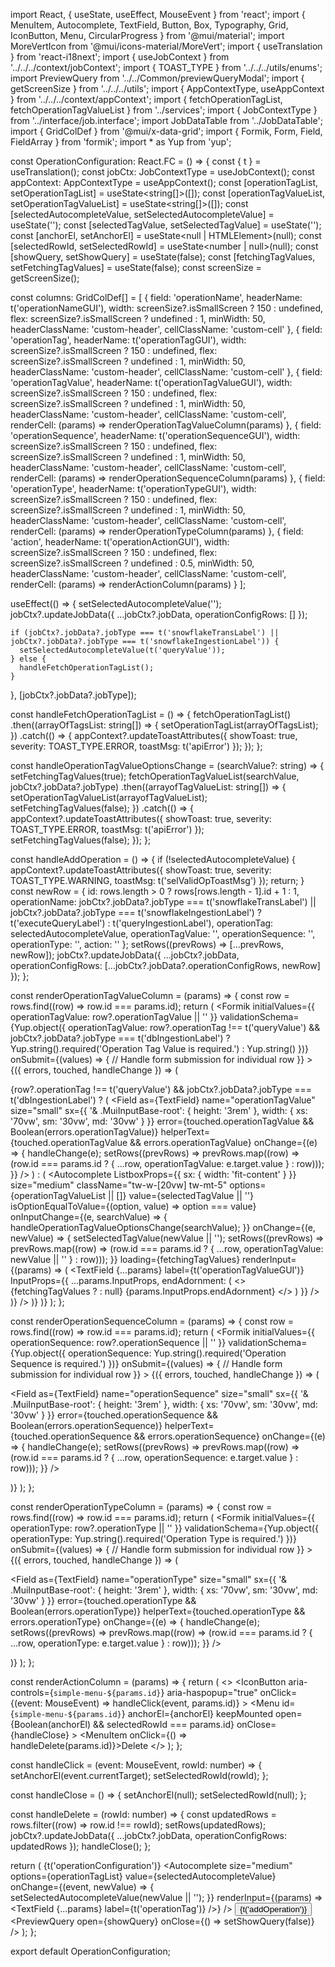import React, { useState, useEffect, MouseEvent } from 'react';
import { MenuItem, Autocomplete, TextField, Button, Box, Typography, Grid, IconButton, Menu, CircularProgress } from '@mui/material';
import MoreVertIcon from '@mui/icons-material/MoreVert';
import { useTranslation } from 'react-i18next';
import { useJobContext } from '../../../context/jobContext';
import { TOAST_TYPE } from '../../../utils/enums';
import PreviewQuery from '../../Common/previewQueryModal';
import { getScreenSize } from '../../../utils';
import { AppContextType, useAppContext } from '../../../context/appContext';
import { fetchOperationTagList, fetchOperationTagValueList } from '../services';
import { JobContextType } from '../interface/job.interface';
import JobDataTable from '../JobDataTable';
import { GridColDef } from '@mui/x-data-grid';
import { Formik, Form, Field, FieldArray } from 'formik';
import * as Yup from 'yup';

const OperationConfiguration: React.FC = () => {
  const { t } = useTranslation();
  const jobCtx: JobContextType = useJobContext();
  const appContext: AppContextType = useAppContext();
  const [operationTagList, setOperationTagList] = useState<string[]>([]);
  const [operationTagValueList, setOperationTagValueList] = useState<string[]>([]);
  const [selectedAutocompleteValue, setSelectedAutocompleteValue] = useState('');
  const [selectedTagValue, setSelectedTagValue] = useState('');
  const [anchorEl, setAnchorEl] = useState<null | HTMLElement>(null);
  const [selectedRowId, setSelectedRowId] = useState<number | null>(null);
  const [showQuery, setShowQuery] = useState<boolean>(false);
  const [fetchingTagValues, setFetchingTagValues] = useState<boolean>(false);
  const screenSize = getScreenSize();

  const columns: GridColDef[] = [
    {
      field: 'operationName',
      headerName: t('operationNameGUI'),
      width: screenSize?.isSmallScreen ? 150 : undefined,
      flex: screenSize?.isSmallScreen ? undefined : 1,
      minWidth: 50,
      headerClassName: 'custom-header',
      cellClassName: 'custom-cell'
    },
    {
      field: 'operationTag',
      headerName: t('operationTagGUI'),
      width: screenSize?.isSmallScreen ? 150 : undefined,
      flex: screenSize?.isSmallScreen ? undefined : 1,
      minWidth: 50,
      headerClassName: 'custom-header',
      cellClassName: 'custom-cell'
    },
    {
      field: 'operationTagValue',
      headerName: t('operationTagValueGUI'),
      width: screenSize?.isSmallScreen ? 150 : undefined,
      flex: screenSize?.isSmallScreen ? undefined : 1,
      minWidth: 50,
      headerClassName: 'custom-header',
      cellClassName: 'custom-cell',
      renderCell: (params) => renderOperationTagValueColumn(params)
    },
    {
      field: 'operationSequence',
      headerName: t('operationSequenceGUI'),
      width: screenSize?.isSmallScreen ? 150 : undefined,
      flex: screenSize?.isSmallScreen ? undefined : 1,
      minWidth: 50,
      headerClassName: 'custom-header',
      cellClassName: 'custom-cell',
      renderCell: (params) => renderOperationSequenceColumn(params)
    },
    {
      field: 'operationType',
      headerName: t('operationTypeGUI'),
      width: screenSize?.isSmallScreen ? 150 : undefined,
      flex: screenSize?.isSmallScreen ? undefined : 1,
      minWidth: 50,
      headerClassName: 'custom-header',
      cellClassName: 'custom-cell',
      renderCell: (params) => renderOperationTypeColumn(params)
    },
    {
      field: 'action',
      headerName: t('operationActionGUI'),
      width: screenSize?.isSmallScreen ? 150 : undefined,
      flex: screenSize?.isSmallScreen ? undefined : 0.5,
      minWidth: 50,
      headerClassName: 'custom-header',
      cellClassName: 'custom-cell',
      renderCell: (params) => renderActionColumn(params)
    }
  ];

  useEffect(() => {
    setSelectedAutocompleteValue('');
    jobCtx?.updateJobData({ ...jobCtx?.jobData, operationConfigRows: [] });

    if (jobCtx?.jobData?.jobType === t('snowflakeTransLabel') || jobCtx?.jobData?.jobType === t('snowflakeIngestionLabel')) {
      setSelectedAutocompleteValue(t('queryValue'));
    } else {
      handleFetchOperationTagList();
    }
  }, [jobCtx?.jobData?.jobType]);

  const handleFetchOperationTagList = () => {
    fetchOperationTagList()
      .then((arrayOfTagsList: string[]) => {
        setOperationTagList(arrayOfTagsList);
      })
      .catch(() => {
        appContext?.updateToastAttributes({
          showToast: true,
          severity: TOAST_TYPE.ERROR,
          toastMsg: t('apiError')
        });
      });
  };

  const handleOperationTagValueOptionsChange = (searchValue?: string) => {
    setFetchingTagValues(true);
    fetchOperationTagValueList(searchValue, jobCtx?.jobData?.jobType)
      .then((arrayofTagValueList: string[]) => {
        setOperationTagValueList(arrayofTagValueList);
        setFetchingTagValues(false);
      })
      .catch(() => {
        appContext?.updateToastAttributes({
          showToast: true,
          severity: TOAST_TYPE.ERROR,
          toastMsg: t('apiError')
        });
        setFetchingTagValues(false);
      });
  };

  const handleAddOperation = () => {
    if (!selectedAutocompleteValue) {
      appContext?.updateToastAttributes({
        showToast: true,
        severity: TOAST_TYPE.WARNING,
        toastMsg: t('selValidOpToastMsg')
      });
      return;
    }
    const newRow = {
      id: rows.length > 0 ? rows[rows.length - 1].id + 1 : 1,
      operationName: jobCtx?.jobData?.jobType === t('snowflakeTransLabel') || jobCtx?.jobData?.jobType === t('snowflakeIngestionLabel') ? t('executeQueryLabel') : t('queryIngestionLabel'),
      operationTag: selectedAutocompleteValue,
      operationTagValue: '',
      operationSequence: '',
      operationType: '',
      action: ''
    };
    setRows((prevRows) => [...prevRows, newRow]);
    jobCtx?.updateJobData({ ...jobCtx?.jobData, operationConfigRows: [...jobCtx?.jobData?.operationConfigRows, newRow] });
  };

  const renderOperationTagValueColumn = (params) => {
    const row = rows.find((row) => row.id === params.id);
    return (
      <Formik
        initialValues={{
          operationTagValue: row?.operationTagValue || ''
        }}
        validationSchema={Yup.object({
          operationTagValue: row?.operationTag !== t('queryValue') && jobCtx?.jobData?.jobType === t('dbIngestionLabel')
            ? Yup.string().required('Operation Tag Value is required.')
            : Yup.string()
        })}
        onSubmit={(values) => {
          // Handle form submission for individual row
        }}
      >
        {({ errors, touched, handleChange }) => (
          <Form>
            {row?.operationTag !== t('queryValue') && jobCtx?.jobData?.jobType === t('dbIngestionLabel') ? (
              <Field
                as={TextField}
                name="operationTagValue"
                size="small"
                sx={{ '& .MuiInputBase-root': { height: '3rem' }, width: { xs: '70vw', sm: '30vw', md: '30vw' } }}
                error={touched.operationTagValue && Boolean(errors.operationTagValue)}
                helperText={touched.operationTagValue && errors.operationTagValue}
                onChange={(e) => {
                  handleChange(e);
                  setRows((prevRows) => prevRows.map((row) => (row.id === params.id ? { ...row, operationTagValue: e.target.value } : row)));
                }}
              />
            ) : (
              <Autocomplete
                ListboxProps={{ sx: { width: 'fit-content' } }}
                size="medium"
                className="tw-w-[20vw] tw-mt-5"
                options={operationTagValueList || []}
                value={selectedTagValue || ''}
                isOptionEqualToValue={(option, value) => option === value}
                onInputChange={(e, searchValue) => {
                  handleOperationTagValueOptionsChange(searchValue);
                }}
                onChange={(e, newValue) => {
                  setSelectedTagValue(newValue || '');
                  setRows((prevRows) => prevRows.map((row) => (row.id === params.id ? { ...row, operationTagValue: newValue || '' } : row)));
                }}
                loading={fetchingTagValues}
                renderInput={(params) => (
                  <TextField
                    {...params}
                    label={t('operationTagValueGUI')}
                    InputProps={{
                      ...params.InputProps,
                      endAdornment: (
                        <>
                          {fetchingTagValues ? <CircularProgress color="inherit" size={20} /> : null}
                          {params.InputProps.endAdornment}
                        </>
                      )
                    }}
                  />
                )}
              />
            )}
          </Form>
        )}
      </Formik>
    );
  };

  const renderOperationSequenceColumn = (params) => {
    const row = rows.find((row) => row.id === params.id);
    return (
      <Formik
        initialValues={{
          operationSequence: row?.operationSequence || ''
        }}
        validationSchema={Yup.object({
          operationSequence: Yup.string().required('Operation Sequence is required.')
        })}
        onSubmit={(values) => {
          // Handle form submission for individual row
        }}
      >
        {({ errors, touched, handleChange }) => (
          <Form>
            <Field
              as={TextField}
              name="operationSequence"
              size="small"
              sx={{ '& .MuiInputBase-root': { height: '3rem' }, width: { xs: '70vw', sm: '30vw', md: '30vw' } }}
              error={touched.operationSequence && Boolean(errors.operationSequence)}
              helperText={touched.operationSequence && errors.operationSequence}
              onChange={(e) => {
                handleChange(e);
                setRows((prevRows) => prevRows.map((row) => (row.id === params.id ? { ...row, operationSequence: e.target.value } : row)));
              }}
            />
          </Form>
        )}
      </Formik>
    );
  };

  const renderOperationTypeColumn = (params) => {
    const row = rows.find((row) => row.id === params.id);
    return (
      <Formik
        initialValues={{
          operationType: row?.operationType || ''
        }}
        validationSchema={Yup.object({
          operationType: Yup.string().required('Operation Type is required.')
        })}
        onSubmit={(values) => {
          // Handle form submission for individual row
        }}
      >
        {({ errors, touched, handleChange }) => (
          <Form>
            <Field
              as={TextField}
              name="operationType"
              size="small"
              sx={{ '& .MuiInputBase-root': { height: '3rem' }, width: { xs: '70vw', sm: '30vw', md: '30vw' } }}
              error={touched.operationType && Boolean(errors.operationType)}
              helperText={touched.operationType && errors.operationType}
              onChange={(e) => {
                handleChange(e);
                setRows((prevRows) => prevRows.map((row) => (row.id === params.id ? { ...row, operationType: e.target.value } : row)));
              }}
            />
          </Form>
        )}
      </Formik>
    );
  };

  const renderActionColumn = (params) => {
    return (
      <>
        <IconButton
          aria-controls={`simple-menu-${params.id}`}
          aria-haspopup="true"
          onClick={(event: MouseEvent<HTMLElement>) => handleClick(event, params.id)}
        >
          <MoreVertIcon />
        </IconButton>
        <Menu
          id={`simple-menu-${params.id}`}
          anchorEl={anchorEl}
          keepMounted
          open={Boolean(anchorEl) && selectedRowId === params.id}
          onClose={handleClose}
        >
          <MenuItem onClick={() => handleDelete(params.id)}>Delete</MenuItem>
        </Menu>
      </>
    );
  };

  const handleClick = (event: MouseEvent<HTMLElement>, rowId: number) => {
    setAnchorEl(event.currentTarget);
    setSelectedRowId(rowId);
  };

  const handleClose = () => {
    setAnchorEl(null);
    setSelectedRowId(null);
  };

  const handleDelete = (rowId: number) => {
    const updatedRows = rows.filter((row) => row.id !== rowId);
    setRows(updatedRows);
    jobCtx?.updateJobData({ ...jobCtx?.jobData, operationConfigRows: updatedRows });
    handleClose();
  };

  return (
    <Box>
      <Typography variant="h6">{t('operationConfiguration')}</Typography>
      <Grid container spacing={2}>
        <Grid item xs={12}>
          <Autocomplete
            size="medium"
            options={operationTagList}
            value={selectedAutocompleteValue}
            onChange={(event, newValue) => {
              setSelectedAutocompleteValue(newValue || '');
            }}
            renderInput={(params) => <TextField {...params} label={t('operationTag')} />}
          />
        </Grid>
        <Grid item xs={12}>
          <Button variant="contained" color="primary" onClick={handleAddOperation}>
            {t('addOperation')}
          </Button>
        </Grid>
      </Grid>
      <JobDataTable columns={columns} rows={rows} />
      <PreviewQuery open={showQuery} onClose={() => setShowQuery(false)} />
    </Box>
  );
};

export default OperationConfiguration;